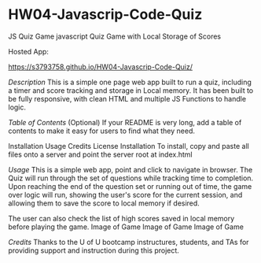 # HW04-Javascrip-Code-Quiz
JS Quiz Game
javascript Quiz Game with Local Storage of Scores

Hosted App:

https://s3793758.github.io/HW04-Javascrip-Code-Quiz/

*Description*
This is a simple one page web app built to run a quiz, including a timer and score tracking and storage in Local memory. It has been built to be fully responsive, with clean HTML and multiple JS Functions to handle logic.

*Table of Contents* (Optional)
If your README is very long, add a table of contents to make it easy for users to find what they need.

Installation
Usage
Credits
License
Installation
To install, copy and paste all files onto a server and point the server root at index.html

*Usage*
This is a simple web app, point and click to navigate in browser. The Quiz will run through the set of questions while tracking time to completion. Upon reaching the end of the question set or running out of time, the game over logic will run, showing the user's score for the current session, and allowing them to save the score to local memory if desired.

The user can also check the list of high scores saved in local memory before playing the game. Image of Game Image of Game Image of Game

*Credits*
Thanks to the U of U bootcamp instructures, students, and TAs for providing support and instruction during this project.
